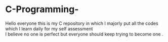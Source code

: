 # C-Programming-
Hello everyone this is my C repository in which I majorly put all the codes which I learn daily for my self assessment <br>I believe no one is perfect but everyone should keep trying to become one .
